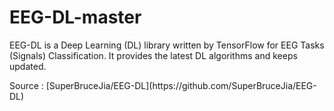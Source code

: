 # EEG-DL-master
EEG-DL is a Deep Learning (DL) library written by TensorFlow for EEG Tasks (Signals) Classification. It provides the latest DL algorithms and keeps updated.
<p> Source :  [SuperBruceJia/EEG-DL](https://github.com/SuperBruceJia/EEG-DL) <p/>

